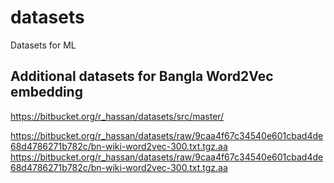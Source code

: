 # datasets
Datasets for ML

## Additional datasets for Bangla Word2Vec embedding
https://bitbucket.org/r_hassan/datasets/src/master/

https://bitbucket.org/r_hassan/datasets/raw/9caa4f67c34540e601cbad4de68d4786271b782c/bn-wiki-word2vec-300.txt.tgz.aa
https://bitbucket.org/r_hassan/datasets/raw/9caa4f67c34540e601cbad4de68d4786271b782c/bn-wiki-word2vec-300.txt.tgz.aa
